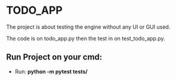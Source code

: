 TODO_APP
========
The project is about testing the engine without any UI or GUI used.

The code is on todo_app.py then the test in on test_todo_app.py.

Run Project on your cmd:
------------------------
- Run: **python -m pytest tests/**
